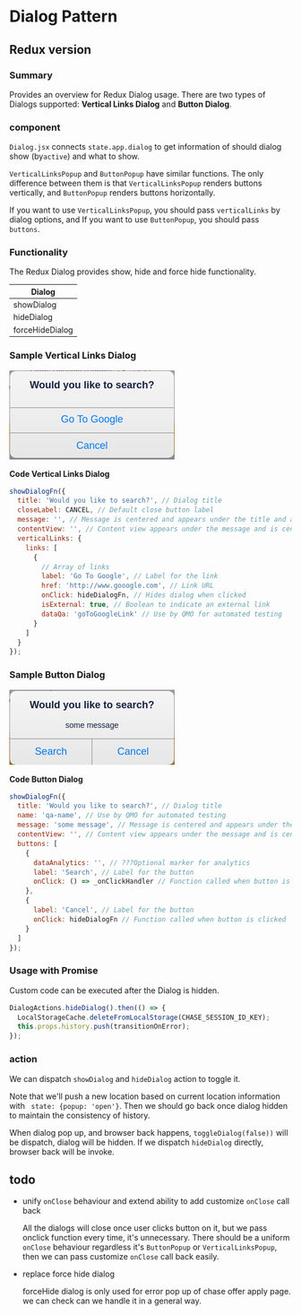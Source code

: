 # Dialog Pattern

## Redux version

### Summary

Provides an overview for Redux Dialog usage.
There are two types of Dialogs supported: **Vertical Links Dialog** and **Button Dialog**.

### component

`Dialog.jsx` connects `state.app.dialog` to get information of should dialog show (by`active`) and what to show.

`VerticalLinksPopup` and `ButtonPopup` have similar functions. The only difference between them is that `VerticalLinksPopup` renders buttons vertically, and `ButtonPopup` renders buttons horizontally.

If you want to use `VerticalLinksPopup`, you should pass `verticalLinks` by dialog options, and If you want to use `ButtonPopup`, you should pass `buttons`.

### Functionality

The Redux Dialog provides show, hide and force hide functionality.

| Dialog          |
| --------------- |
| showDialog      |
| hideDialog      |
| forceHideDialog |

### Sample Vertical Links Dialog

![Dialog Image - Use Atom](images/VerticalLinksDialog.png)

**Code Vertical Links Dialog**

```javascript
showDialogFn({
  title: 'Would you like to search?', // Dialog title
  closeLabel: CANCEL, // Default close button label
  message: '', // Message is centered and appears under the title and above the buttons
  contentView: '', // Content view appears under the message and is centered
  verticalLinks: {
    links: [
      {
        // Array of links
        label: 'Go To Google', // Label for the link
        href: 'http://www.gooogle.com', // Link URL
        onClick: hideDialogFn, // Hides dialog when clicked
        isExternal: true, // Boolean to indicate an external link
        dataQa: 'goToGoogleLink' // Use by QMO for automated testing
      }
    ]
  }
});
```

### Sample Button Dialog

![Dialog Image - Use Atom](images/ButtonDialog.png)

**Code Button Dialog**

```javascript
showDialogFn({
  title: 'Would you like to search?', // Dialog title
  name: 'qa-name', // Use by QMO for automated testing
  message: 'some message', // Message is centered and appears under the title and above the buttons
  contentView: '', // Content view appears under the message and is centered
  buttons: [
    {
      dataAnalytics: '', // ???Optional marker for analytics
      label: 'Search', // Label for the button
      onClick: () => _onClickHandler // Function called when button is clicked
    },
    {
      label: 'Cancel', // Label for the button
      onClick: hideDialogFn // Function called when button is clicked
    }
  ]
});
```

### Usage with Promise

Custom code can be executed after the Dialog is hidden.

```javascript
DialogActions.hideDialog().then(() => {
  LocalStorageCache.deleteFromLocalStorage(CHASE_SESSION_ID_KEY);
  this.props.history.push(transitionOnError);
});
```

### action

We can dispatch `showDialog` and `hideDialog` action to toggle it.

Note that we'll push a new location based on current location information with ` state: {popup: 'open'}`. Then we should go back once dialog hidden to maintain the consistency of history.

When dialog pop up, and browser back happens, `toggleDialog(false))` will be dispatch, dialog will be hidden.
If we dispatch `hideDialog` directly, browser back will be invoke.

## todo

- unify `onClose` behaviour and extend ability to add customize `onClose` call back

  All the dialogs will close once user clicks button on it, but we pass onclick function every time, it's unnecessary. There should be a uniform `onClose` behaviour regardless it's `ButtonPopup` or `VerticalLinksPopup`, then we can pass customize `onClose` call back easily.

- replace force hide dialog

  forceHide dialog is only used for error pop up of chase offer apply page. we can check can we handle it in a general way.
